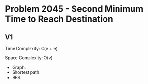 # Problem 2045 - Second Minimum Time to Reach Destination

## V1

Time Complexity: O(v + e)

Space Complexity: O(v)

- Graph.
- Shortest path.
- BFS.
